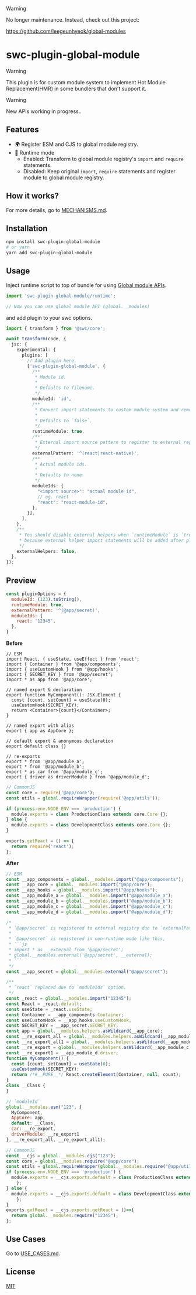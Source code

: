 > [!WARNING]
> No longer maintenance. Instead, check out this project:
> 
> https://github.com/leegeunhyeok/global-modules

# swc-plugin-global-module

> [!WARNING]
> This plugin is for custom module system to implement Hot Module Replacement(HMR) in some bundlers that don't support it.

> [!WARNING]
> New APIs working in progress..

## Features

- 🌍 Register ESM and CJS to global module registry.
- 🏃 Runtime mode
  - Enabled: Transform to global module registry's `import` and `require` statements.
  - Disabled: Keep original `import`, `require` statements and register module to global module registry.

## How it works?

For more details, go to [MECHANISMS.md](MECHANISMS.md).

## Installation

```bash
npm install swc-plugin-global-module
# or yarn
yarn add swc-plugin-global-module
```

## Usage

Inject runtime script to top of bundle for using [Global module APIs](./runtime/types.ts).

```ts
import 'swc-plugin-global-module/runtime';

// Now you can use global module API (global.__modules)
```

and add plugin to your swc options.

```ts
import { transform } from '@swc/core';

await transform(code, {
  jsc: {
    experimental: {
      plugins: [
        // Add plugin here.
        ['swc-plugin-global-module', {
          /**
           * Module id.
           * 
           * Defaults to filename.
           */
          moduleId: 'id',
          /**
           * Convert import statements to custom module system and remove export statements.
           *
           * Defaults to `false`.
           */
          runtimeModule: true,
          /**
           * External import source pattern to register to external registry.
           */
          externalPattern: '^(react|react-native)',
          /**
           * Actual module ids.
           *
           * Defaults to none.
           */
          moduleIds: {
            "<import source>": "actual module id",
            // eg. react
            "react": "react-module-id",
          },
        }],
      ],
    },
    /**
     * You should disable external helpers when `runtimeModule` is `true`
     * because external helper import statements will be added after plugin transformation.
     */
    externalHelpers: false,
  },
});
```

## Preview

```js
const pluginOptions = {
  moduleId: (123).toString(),
  runtimeModule: true,
  externalPattern: '^(@app/secret)',
  moduleIds: {
    react: '12345',
  },
}
```

**Before**

```tsx
// ESM
import React, { useState, useEffect } from 'react';
import { Container } from '@app/components';
import { useCustomHook } from '@app/hooks';
import { SECRET_KEY } from '@app/secret';
import * as app from '@app/core';

// named export & declaration
export function MyComponent(): JSX.Element {
  const [count, setCount] = useState(0);
  useCustomHook(SECRET_KEY);
  return <Container>{count}</Container>;
}

// named export with alias
export { app as AppCore };

// default export & anonymous declaration
export default class {}

// re-exports
export * from '@app/module_a';
export * from '@app/module_b';
export * as car from '@app/module_c';
export { driver as driverModule } from '@app/module_d';
```

```js
// CommonJS
const core = require('@app/core');
const utils = global.requireWrapper(require('@app/utils'));

if (process.env.NODE_ENV === 'production') {
  module.exports = class ProductionClass extends core.Core {};
} else {
  module.exports = class DevelopmentClass extends core.Core {};
}

exports.getReact = () => {
  return require('react');
};
```

**After**

```js
// ESM
const __app_components = global.__modules.import("@app/components");
const __app_core = global.__modules.import("@app/core");
const __app_hooks = global.__modules.import("@app/hooks");
const __app_module_a = global.__modules.import("@app/module_a");
const __app_module_b = global.__modules.import("@app/module_b");
const __app_module_c = global.__modules.import("@app/module_c");
const __app_module_d = global.__modules.import("@app/module_d");

/*
 * `@app/secret` is registered to external registry due to `externalPattern` option.
 *
 * `@app/secret` is registered in non-runtime mode like this,
 * ```js
 * import * as __external from '@app/secret';
 * global.__modules.external('@app/secret', __external);
 * ```
 */
const __app_secret = global.__modules.external("@app/secret");

/**
 * `react` replaced due to `moduleIds` option.
 */
const _react = global.__modules.import("12345");
const React = _react.default;
const useState = _react.useState;
const Container = __app_components.Container;
const useCustomHook = __app_hooks.useCustomHook;
const SECRET_KEY = __app_secret.SECRET_KEY;
const app = global.__modules.helpers.asWildcard(__app_core);
const __re_export_all = global.__modules.helpers.asWildcard(__app_module_a);
const __re_export_all1 = global.__modules.helpers.asWildcard(__app_module_b);
const __re_export = global.__modules.helpers.asWildcard(__app_module_c);
const __re_export1 = __app_module_d.driver;
function MyComponent() {
  const [count, setCount] = useState(0);
  useCustomHook(SECRET_KEY);
  return /*#__PURE__*/ React.createElement(Container, null, count);
}
class __Class {
}

// `moduleId`
global.__modules.esm("123", {
  MyComponent,
  AppCore: app,
  default: __Class,
  car: __re_export,
  driverModule: __re_export1
}, __re_export_all, __re_export_all1);
```

```js
// CommonJS
const __cjs = global.__modules.cjs("123");
const core = global.__modules.require("@app/core");
const utils = global.requireWrapper(global.__modules.require("@app/utils"));
if (process.env.NODE_ENV === 'production') {
  module.exports = __cjs.exports.default = class ProductionClass extends core.Core {
    };
} else {
  module.exports = __cjs.exports.default = class DevelopmentClass extends core.Core {
    };
}
exports.getReact = __cjs.exports.getReact = ()=>{
  return global.__modules.require("12345");
};
```

## Use Cases

Go to [USE_CASES.md](./USE_CASES.md).

## License

[MIT](./LICENSE)
